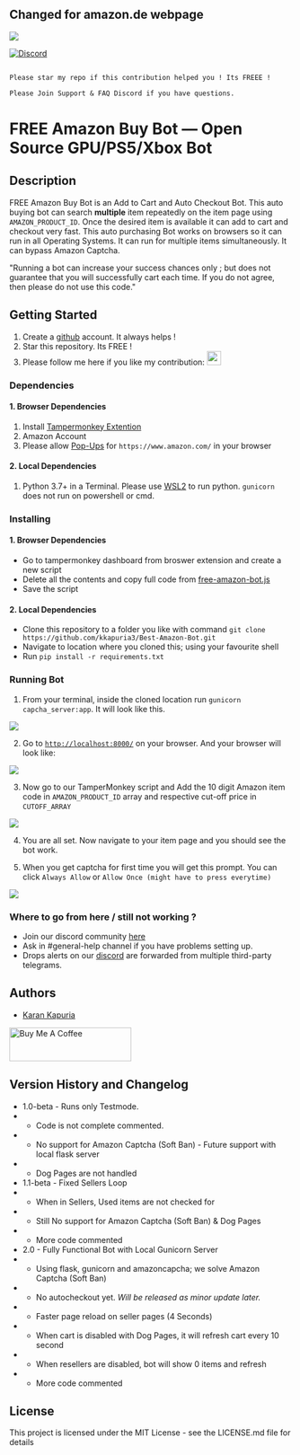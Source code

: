 ## Changed for amazon.de webpage

<img src="resources/new_logo1.gif">

[![Discord](https://img.shields.io/discord/863863008329596968?color=%237289da%20&label=FOR%20SUPPORT%20AND%20FAQs%20%20%7C%20JOIN%20DISCORD&style=for-the-badge)](https://discord.gg/wkznBbgBFD)

```

Please star my repo if this contribution helped you ! Its FREEE !

Please Join Support & FAQ Discord if you have questions.

```
# FREE Amazon Buy Bot — Open Source GPU/PS5/Xbox Bot

## Description

FREE Amazon Buy Bot is an Add to Cart and Auto Checkout Bot. This auto buying bot can search **multiple** item repeatedly on the item page using `AMAZON_PRODUCT_ID`. Once the desired item is available it can add to cart and checkout very fast. This auto purchasing Bot works on browsers so it can run in all Operating Systems. It can run for multiple items simultaneously. It can bypass Amazon Captcha.

"Running a bot can increase your success chances only ; but does not guarantee that you will successfully cart each time. If you do not agree, then please do not use this code."

## Getting Started

1. Create a [github](https://github.com/login?return_to=%2Fkkapuria3) account. It always helps !
2. Star this repository. Its FREE !
3. Please follow me here if you like my contribution: [<img src="https://p.kindpng.com/picc/s/726-7262336_deadpool-logo-pixel-art-hd-png-download.png" width="25"/>](https://github.com/kkapuria3)

### Dependencies

#### 1. Browser Dependencies

1. Install [Tampermonkey Extention](https://www.tampermonkey.net/)
2. Amazon Account 
3. Please allow [Pop-Ups](https://www.isc.upenn.edu/how-to/configuring-your-web-browser-allow-pop-windows) for ```https://www.amazon.com/``` in your browser

#### 2. Local Dependencies

1. Python 3.7+ in a Terminal. Please use [WSL2](https://docs.microsoft.com/en-us/windows/wsl/about) to run python. `gunicorn` does not run on powershell or cmd.

### Installing

#### 1. Browser Dependencies

* Go to tampermonkey dashboard from broswer extension and create a new script
* Delete all the contents and copy full code from [free-amazon-bot.js](https://raw.githubusercontent.com/kkapuria3/Amazon-Bot/main/free-amazon-bot.js)
* Save the script

#### 2. Local Dependencies
* Clone this repository to a folder you like with command `git clone https://github.com/kkapuria3/Best-Amazon-Bot.git`
* Navigate to location where you cloned this; using your favourite shell
* Run `pip install -r requirements.txt`

### Running Bot

1. From your terminal, inside the cloned location run `gunicorn capcha_server:app`. It will look like this.

<img src="resources/python_shell.gif">

2. Go to [`http://localhost:8000/`](http://localhost:8000/) on your browser. And your browser will look like:

<img src="resources/server_running.gif">

3. Now go to our TamperMonkey script and Add the 10 digit Amazon item code in `AMAZON_PRODUCT_ID` array and respective cut-off price in `CUTOFF_ARRAY`

<img src="resources/flags.gif">

4. You are all set. Now navigate to your item page and you should see the bot work. 

5. When you get captcha for first time you will get this prompt. You can click `Always Allow` or `Allow Once (might have to press everytime)` 

<img src="resources/allow_permissions.gif">

### Where to go from here / still not working ?

* Join our discord community [here](https://discord.gg/UcxcyxS5X8)
* Ask in #general-help channel if you have problems setting up. 
* Drops alerts on our [discord](https://discord.gg/UcxcyxS5X8) are forwarded from multiple third-party telegrams.

## Authors

* [Karan Kapuria](https://kkapuria3.github.io/)

<a href="https://www.buymeacoffee.com/kapuriakaran" target="_blank"><img src="https://cdn.buymeacoffee.com/buttons/v2/default-yellow.png" alt="Buy Me A Coffee" style="height: 60px !important;width: 217px !important;" ></a>


## Version History and Changelog

* 1.0-beta - Runs only Testmode.
* - Code is not complete commented.
* - No support for Amazon Captcha (Soft Ban) - Future support with local flask server
* - Dog Pages are not handled
* 1.1-beta - Fixed Sellers Loop
* - When in Sellers, Used items are not checked for
* - Still No support for Amazon Captcha (Soft Ban) & Dog Pages
* - More code commented
* 2.0 - Fully Functional Bot with Local Gunicorn Server
* - Using flask, gunicorn and amazoncapcha; we solve Amazon Captcha (Soft Ban)
* - No autocheckout yet. *Will be released as minor update later.*
* - Faster page reload on seller pages (4 Seconds)
* - When cart is disabled with Dog Pages, it will refresh cart every 10 second
* - When resellers are disabled, bot will show 0 items and refresh
* - More code commented


## License

This project is licensed under the MIT License - see the LICENSE.md file for details
